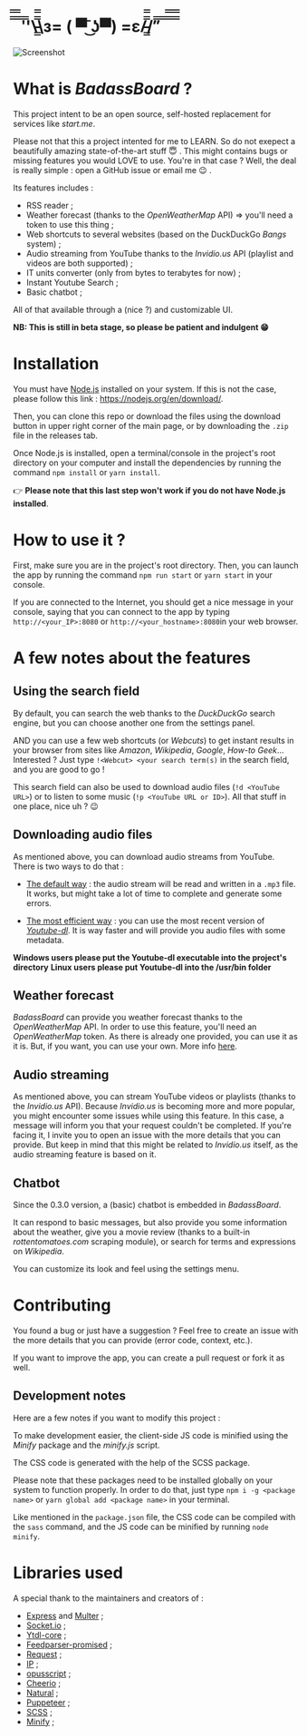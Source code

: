 
#  ̿̿ ̿̿ ̿'̿'\̵͇̿̿\з= ( ▀ ͜͞ʖ▀) =ε/̵͇̿̿/’̿’̿ ̿ ̿̿ ̿̿ ̿̿

![Screenshot](https://raw.githubusercontent.com/belgianGeek/BadassBoard/dev/screenshots/home.jpg)

# What is _BadassBoard_ ?

This project intent to be an open source, self-hosted replacement for services like _start.me_.

Please not that this a project intented for me to LEARN. So do not exepect a beautifully amazing state-of-the-art stuff :innocent: . This might contains bugs or missing features you would LOVE to use. You're in that case ? Well, the deal is really simple : open a GitHub issue or email me :wink: .

Its features includes :

- RSS reader ;
- Weather forecast (thanks to the _OpenWeatherMap_ API) => you'll need a token to use this thing ;
- Web shortcuts to several websites (based on the DuckDuckGo _Bangs_ system) ;
- Audio streaming from YouTube thanks to the _Invidio.us_ API (playlist and videos are both supported) ;
- IT units converter (only from bytes to terabytes for now) ;
- Instant Youtube Search ;
- Basic chatbot ;

All of that available through a (nice ?) and customizable UI.

**NB: This is still in beta stage, so please be patient and indulgent :grin:**

# Installation

You must have [Node.js](http://nodejs.org) installed on your system. If this is not the case, please follow this link : https://nodejs.org/en/download/.

Then, you can clone this repo or download the files using the download button in upper right corner of the main page, or by downloading the `.zip` file in the releases tab.

Once Node.js is installed, open a terminal/console in the project's root directory on your computer and install the dependencies by running the command `npm install` or `yarn install`.

:point_right: **Please note that this last step won't work if you do not have Node.js installed**.

# How to use it ?

First, make sure you are in the project's root directory. Then, you can launch the app by running the command `npm run start` or `yarn start` in your console.

If you are connected to the Internet, you should get a nice message in your console, saying that you can connect to the app by typing `http://<your_IP>:8080` or `http://<your_hostname>:8080`in your web browser.

# A few notes about the features

## Using the search field

By default, you can search the web thanks to the _DuckDuckGo_ search engine, but you can choose another one from the settings panel.

AND you can use a few web shortcuts (or _Webcuts_) to get instant results in your browser from sites like _Amazon_, _Wikipedia_, _Google_, _How-to Geek_... Interested ? Just type `!<Webcut> <your search term(s)` in the search field, and you are good to go !

This search field can also be used to download audio files (`!d <YouTube URL>`) or to listen to some music (`!p <YouTube URL or ID>`). All that stuff in one place, nice uh ? :wink:

## Downloading audio files

As mentioned above, you can download audio streams from YouTube. There is two ways to do that :

- <u>The default way</u> : the audio stream will be read and written in a `.mp3` file. It works, but might take a lot of time to complete and generate some errors.

- <u>The most efficient way</u> : you can use the most recent version of _[Youtube-dl](https://github.com/ytdl-org/youtube-dl/)_. It is way faster and will provide you audio files with some metadata.

**Windows users please put the Youtube-dl executable into the project's directory**
**Linux users please put Youtube-dl into the /usr/bin folder**

## Weather forecast

_BadassBoard_ can provide you weather forecast thanks to the _OpenWeatherMap_ API. In order to use this feature, you'll need an _OpenWeatherMap_ token. As there is already one provided, you can use it as it is. But, if you want, you can use your own. More info [here](https://openweathermap.org/api).

## Audio streaming

As mentioned above, you can stream YouTube videos or playlists (thanks to the _Invidio.us_ API). Because _Invidio.us_ is becoming more and more popular, you might encounter some issues while using this feature. In this case, a message will inform you that your request couldn't be completed. If you're facing it, I invite you to open an issue with the more details that you can provide. But keep in mind that this might be related to _Invidio.us_ itself, as the audio streaming feature is based on it.

## Chatbot

Since the 0.3.0 version, a (basic) chatbot is embedded in _BadassBoard_.

It can respond to basic messages, but also provide you some information about the weather, give you a movie review (thanks to a built-in _rottentomatoes.com_ scraping module), or search for terms and expressions on _Wikipedia_.

You can customize its look and feel using the settings menu.

# Contributing

You found a bug or just have a suggestion ? Feel free to create an issue with the more details that you can provide (error code, context, etc.).

If you want to improve the app, you can create a pull request or fork it as well.

## Development notes

Here are a few notes if you want to modify this project :

To make development easier, the client-side JS code is minified using the _Minify_ package and the _minify.js_ script.

The CSS code is generated with the help of the SCSS package.

Please note that these packages need to be installed globally on your system to function properly. In order to do that, just type `npm i -g <package name>` or `yarn global add <package name>` in your terminal.

Like mentioned in the `package.json` file, the CSS code can be compiled with the `sass` command, and the JS code can be minified by running `node minify`.

# Libraries used

A special thank to the maintainers and creators of :

- [Express](https://github.com/expressjs/express) and [Multer](https://github.com/expressjs/multer) ;
- [Socket.io](https://socket.io) ;
- [Ytdl-core](https://github.com/fent/node-ytdl-core) ;
- [Feedparser-promised](https://github.com/alabeduarte/feedparser-promised) ;
- [Request](https://github.com/request/request) ;
- [IP](https://github.com/indutny/node-ip) ;
- [opusscript](https://github.com/abalabahaha/opusscript) ;
- [Cheerio](https://cheerio.js.org/) ;
- [Natural](https://github.com/NaturalNode/natural) ;
- [Puppeteer](https://pptr.dev/) ;
- [SCSS](https://yarnpkg.com/en/package/scss) ;
- [Minify](https://github.com/coderaiser/minify) ;
